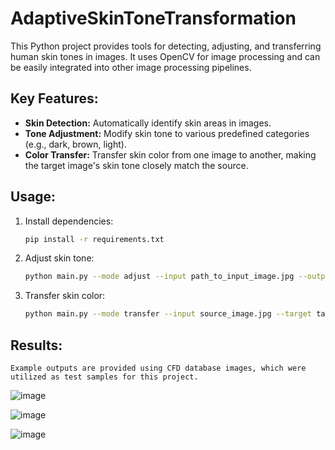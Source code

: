 # AdaptiveSkinToneTransformation
This Python project provides tools for detecting, adjusting, and transferring human skin tones in images. It uses OpenCV for image processing and can be easily integrated into other image processing pipelines.


## Key Features:
- **Skin Detection:** Automatically identify skin areas in images.
- **Tone Adjustment:** Modify skin tone to various predefined categories (e.g., dark, brown, light).
- **Color Transfer:** Transfer skin color from one image to another, making the target image's skin tone closely match the source.

## Usage:
1. Install dependencies:
   ```bash
   pip install -r requirements.txt
   ```
2. Adjust skin tone:
   ```bash
   python main.py --mode adjust --input path_to_input_image.jpg --output output.jpg --tone brown
   ```
3. Transfer skin color:
   ```bash
   python main.py --mode transfer --input source_image.jpg --target target_image.jpg --output output.jpg
   ```
## Results:

    Example outputs are provided using CFD database images, which were utilized as test samples for this project. 


   ![image](https://github.com/user-attachments/assets/d9c4bd5e-94d1-4e33-bfe0-d4d348bec3a5)


   ![image](https://github.com/user-attachments/assets/aca170e8-b436-4841-874d-317397d3b177)

   ![image](https://github.com/user-attachments/assets/8c2368e5-11a5-49d6-bcfe-8ec052b2daf7)


